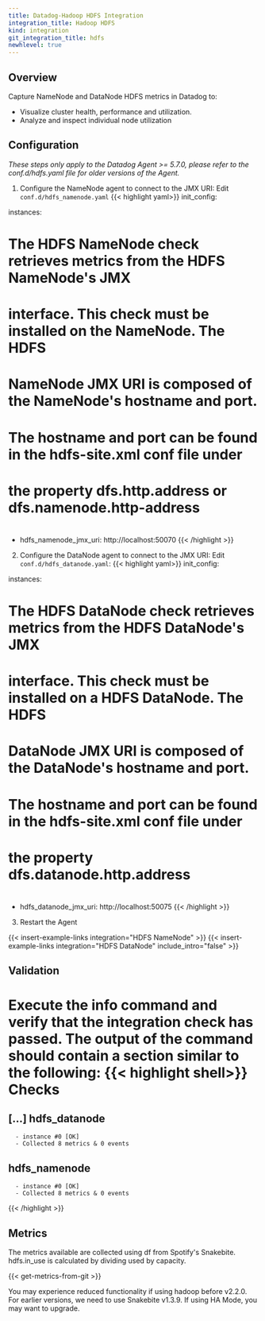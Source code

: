 ```yaml
---
title: Datadog-Hadoop HDFS Integration
integration_title: Hadoop HDFS
kind: integration
git_integration_title: hdfs
newhlevel: true
---
```

## Overview

Capture NameNode and DataNode HDFS metrics in Datadog to:

* Visualize cluster health, performance and utilization.
* Analyze and inspect individual node utilization

## Configuration

*These steps only apply to the Datadog Agent >= 5.7.0, please refer to the conf.d/hdfs.yaml file for older versions of the Agent.*

1.  Configure the NameNode agent to connect to the JMX URI: Edit `conf.d/hdfs_namenode.yaml`
{{< highlight yaml>}}
init_config:

instances:
  #
  # The HDFS NameNode check retrieves metrics from the HDFS NameNode's JMX
  # interface. This check must be installed on the NameNode. The HDFS
  # NameNode JMX URI is composed of the NameNode's hostname and port.
  #
  # The hostname and port can be found in the hdfs-site.xml conf file under
  # the property dfs.http.address or dfs.namenode.http-address
  #
  -  hdfs_namenode_jmx_uri: http://localhost:50070
{{< /highlight >}}

2.  Configure the DataNode agent to connect to the JMX URI: Edit `conf.d/hdfs_datanode.yaml`:
{{< highlight yaml>}}
init_config:

instances:
  #
  # The HDFS DataNode check retrieves metrics from the HDFS DataNode's JMX
  # interface. This check must be installed on a HDFS DataNode. The HDFS
  # DataNode JMX URI is composed of the DataNode's hostname and port.
  #
  # The hostname and port can be found in the hdfs-site.xml conf file under
  # the property dfs.datanode.http.address
  #
  - hdfs_datanode_jmx_uri: http://localhost:50075
{{< /highlight >}}

3.  Restart the Agent

{{< insert-example-links integration="HDFS NameNode" >}}
{{< insert-example-links integration="HDFS DataNode" include_intro="false" >}}

## Validation

Execute the info command and verify that the integration check has passed. The output of the command should contain a section similar to the following:
{{< highlight shell>}}
Checks
======

  [...]
  hdfs_datanode
  -------------
      - instance #0 [OK]
      - Collected 8 metrics & 0 events
  hdfs_namenode
  -------------
      - instance #0 [OK]
      - Collected 8 metrics & 0 events
{{< /highlight >}}

## Metrics

The metrics available are collected using df from Spotify's Snakebite. hdfs.in_use is calculated by dividing used by capacity.

{{< get-metrics-from-git >}}

You may experience reduced functionality if using hadoop before v2.2.0. For earlier versions, we need to use Snakebite v1.3.9. If using HA Mode, you may want to upgrade.
